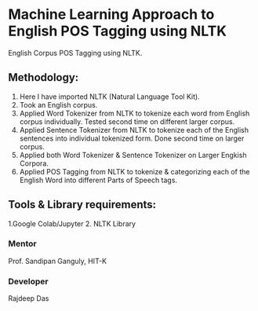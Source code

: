 # Machine Learning Approach to English POS Tagging using NLTK

English Corpus POS Tagging using NLTK.

## Methodology:

1. Here I have imported NLTK (Natural Language Tool Kit).
2. Took an English corpus.
3. Applied Word Tokenizer from NLTK to tokenize each word from English corpus individually. Tested second time on different larger corpus.
4. Applied Sentence Tokenizer from NLTK to tokenize each of the English sentences into individual tokenized form. Done second time on larger corpus.
5. Applied both Word Tokenizer & Sentence Tokenizer on Larger Engkish Corpora.
6. Applied POS Tagging from NLTK to tokenize & categorizing each of the English Word into different Parts of Speech tags. 

## Tools & Library requirements:
1.Google Colab/Jupyter
2. NLTK Library

### Mentor
Prof. Sandipan Ganguly, HIT-K

### Developer
Rajdeep Das
